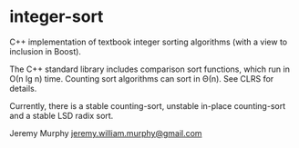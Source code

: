 integer-sort
============

C++ implementation of textbook integer sorting algorithms (with a view to inclusion in Boost).

The C++ standard library includes comparison sort functions, which run in Ο(n lg n) time.
Counting sort algorithms can sort in Θ(n).  See CLRS for details.

Currently, there is a stable counting-sort, unstable in-place counting-sort and a stable LSD radix sort.


Jeremy Murphy
jeremy.william.murphy@gmail.com
